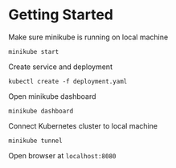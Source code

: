 # Getting Started

Make sure minikube is running on local machine
```
minikube start
```

Create service and deployment
```
kubectl create -f deployment.yaml
```

Open minikube dashboard
```
minikube dashboard
```

Connect Kubernetes cluster to local machine
```
minikube tunnel
```

Open browser at `localhost:8080`